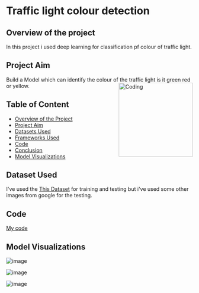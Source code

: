 # Traffic light colour detection

## Overview of the project
In this project i used deep learning for classification pf colour of traffic light.

## Project Aim
Build a Model which can identify the colour of the traffic light is it green red or yellow.
<img align="right" alt="Coding" width="200" src="https://media.tenor.com/hob0Ow4ZoakAAAAM/traffic-light.gif">
## Table of Content

* [Overview of the Project]()
* [Project Aim]()
* [Datasets Used]()
* [Frameworks Used]()
* [Code]()
* [Conclusion]()
* [Model Visualizations]()

## Dataset Used

I've used the [This Dataset](https://www.dropbox.com/s/vaniv8eqna89r20/alex-lechner-udacity-traffic-light-dataset.zip?dl=0) for training and testing but i've used some other images from google for the testing.

## Code

[My code](https://github.com/piyush033/Traffic_light_colour_detection_DRDO/blob/main/traffic_light_colour_detection_DRDO.ipynb)

## Model Visualizations

![image](https://user-images.githubusercontent.com/100412728/220909464-dc20b827-bcdb-4785-8448-e1dfbfde6e1e.png)

![image](https://user-images.githubusercontent.com/100412728/220912656-c71c5cca-91c9-4df4-aa53-d45e7f6ebb8b.png)

![image](https://user-images.githubusercontent.com/100412728/220913270-7b2ef698-f8a1-4893-8fce-9773bec9c63c.png)

